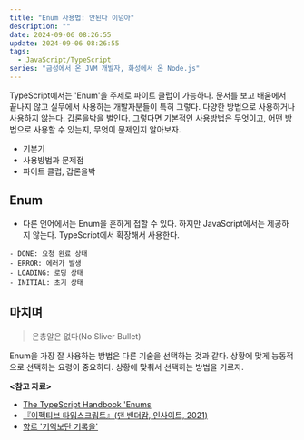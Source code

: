```yaml
---
title: "Enum 사용법: 안된다 이넘아"
description: ""
date: 2024-09-06 08:26:55
update: 2024-09-06 08:26:55
tags:
  - JavaScript/TypeScript
series: "금성에서 온 JVM 개발자, 화성에서 온 Node.js" 
---
```


TypeScript에서는 'Enum'을 주제로 파이트 클럽이 가능하다. 문서를 보고 배움에서 끝나지 않고 실무에서 사용하는 개발자분들이 특히 그렇다.
다양한 방법으로 사용하거나 사용하지 않는다. 갑론을박을 벌인다. 그렇다면 기본적인 사용방법은 무엇이고, 어떤 방법으로 사용할 수 있는지, 무엇이 문제인지 알아보자.

- 기본기
- 사용방법과 문제점
- 파이트 클럽, 갑론을박

## Enum

- 다른 언어에서는 Enum을 흔하게 접할 수 있다. 하지만 JavaScript에서는 제공하지 않는다. TypeScript에서 확장해서 사용한다.

```text
- DONE: 요청 완료 상태
- ERROR: 에러가 발생
- LOADING: 로딩 상태
- INITIAL: 초기 상태
```

## 마치며

> 은총알은 없다(No Sliver Bullet)

Enum을 가장 잘 사용하는 방법은 다른 기술을 선택하는 것과 같다. 상황에 맞게 능동적으로 선택하는 요령이 중요하다.
상황에 맞춰서 선택하는 방법을 기르자.

**<참고 자료>**

- [The TypeScript Handbook 'Enums](https://www.typescriptlang.org/docs/handbook/enums.html)
- [『이펙티브 타입스크립트』(댄 밴더캄, 인사이트, 2021)](https://product.kyobobook.co.kr/detail/S000001033114)
- [향로 '기억보단 기록을'](https://jojoldu.tistory.com/621)
